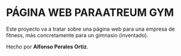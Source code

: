 # PÁGINA WEB PARAATREUM GYM
Este proyecto va a tratar sobre una página web para una empresa de fitness, más concretamente para un gimnasio (inventado).

Hecho por **Alfonso Perales Ortiz**.
